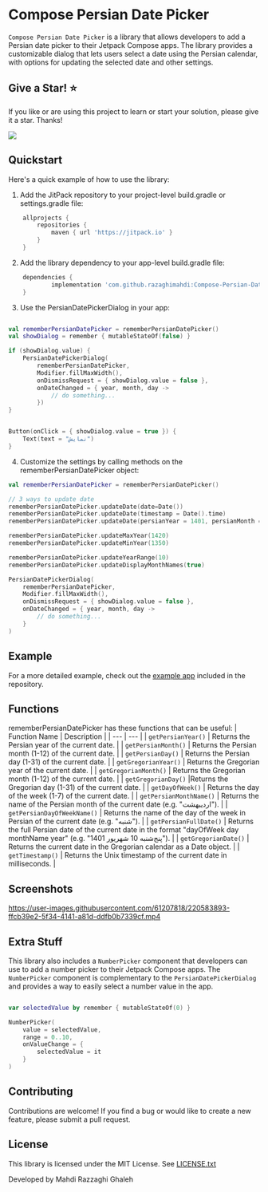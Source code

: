 # Compose Persian Date Picker

`Compose Persian Date Picker` is a library that allows developers to add a Persian date picker to their Jetpack Compose apps. 
The library provides a customizable dialog that lets users select a date using the Persian calendar,
with options for updating the selected date and other settings.

## Give a Star! ⭐
If you like or are using this project to learn or start your solution, please give it a star. Thanks!


[![](https://jitpack.io/v/razaghimahdi/Compose-Persian-Date-Picker.svg)](https://jitpack.io/#razaghimahdi/Compose-Persian-Date-Picker)


## Quickstart

Here's a quick example of how to use the library:

1. Add the JitPack repository to your project-level build.gradle or settings.gradle file:

```groovy
	allprojects {
		repositories {
			maven { url 'https://jitpack.io' }
		}
	}
```

2. Add the library dependency to your app-level build.gradle file:

```groovy
    dependencies {
            implementation 'com.github.razaghimahdi:Compose-Persian-Date-Picker:1.0.3'
    } 
```

3. Use the PersianDatePickerDialog in your app:

```kotlin

val rememberPersianDatePicker = rememberPersianDatePicker()
val showDialog = remember { mutableStateOf(false) }

if (showDialog.value) {
    PersianDatePickerDialog(
        rememberPersianDatePicker,
        Modifier.fillMaxWidth(),
        onDismissRequest = { showDialog.value = false },
        onDateChanged = { year, month, day ->
            // do something...
        })
}


Button(onClick = { showDialog.value = true }) {
    Text(text = "نمایش")
}
```

4. Customize the settings by calling methods on the rememberPersianDatePicker object:

```Kotlin
val rememberPersianDatePicker = rememberPersianDatePicker()

// 3 ways to update date
rememberPersianDatePicker.updateDate(date=Date())
rememberPersianDatePicker.updateDate(timestamp = Date().time)
rememberPersianDatePicker.updateDate(persianYear = 1401, persianMonth = 12, persianDay = 20)

rememberPersianDatePicker.updateMaxYear(1420)
rememberPersianDatePicker.updateMinYear(1350)

rememberPersianDatePicker.updateYearRange(10)
rememberPersianDatePicker.updateDisplayMonthNames(true)

PersianDatePickerDialog(
    rememberPersianDatePicker,
    Modifier.fillMaxWidth(),
    onDismissRequest = { showDialog.value = false },
    onDateChanged = { year, month, day ->
        // do something...
    }
)
```
## Example
For a more detailed example, check out the [example app](https://github.com/razaghimahdi/Compose-Persian-Date-Picker/blob/master/app/src/main/java/com/razaghimahdi/composepersiandatepicker/MainActivity.kt) included in the repository.

## Functions
rememberPersianDatePicker has these functions that can be useful:
| Function Name | Description |
| --- | --- |
| `getPersianYear()` | Returns the Persian year of the current date. |
| `getPersianMonth()` | Returns the Persian month (1-12) of the current date. |
| `getPersianDay()` | Returns the Persian day (1-31) of the current date. |
| `getGregorianYear()` | Returns the Gregorian year of the current date. |
| `getGregorianMonth()` | Returns the Gregorian month (1-12) of the current date. |
| `getGregorianDay()` |Returns the Gregorian day (1-31) of the current date. |
| `getDayOfWeek()` | Returns the day of the week (1-7) of the current date. |
| `getPersianMonthName()` | Returns the name of the Persian month of the current date (e.g. "اردیبهشت"). |
| `getPersianDayOfWeekName()` | Returns the name of the day of the week in Persian of the current date (e.g. "شنبه"). |
| `getPersianFullDate()` | Returns the full Persian date of the current date in the format "dayOfWeek day monthName year" (e.g. "پنج‌شنبه  10  شهریور  1401"). |
| `getGregorianDate()` | Returns the current date in the Gregorian calendar as a Date object. |
| `getTimestamp()` | Returns the Unix timestamp of the current date in milliseconds. |

## Screenshots
https://user-images.githubusercontent.com/61207818/220583893-ffcb39e2-5f34-4141-a81d-ddfb0b7339cf.mp4

## Extra Stuff

This library also includes a `NumberPicker` component that developers can use to add a number picker to their Jetpack Compose apps. 
The `NumberPicker` component is complementary to the `PersianDatePickerDialog` and provides a way to easily select a number value in the app.

```Kotlin

var selectedValue by remember { mutableStateOf(0) }

NumberPicker(
    value = selectedValue,
    range = 0..10,
    onValueChange = {
        selectedValue = it
    }
)


```
## Contributing
Contributions are welcome! If you find a bug or would like to create a new feature, please submit a pull request.

## License
This library is licensed under the MIT License. See [LICENSE.txt](https://github.com/razaghimahdi/Compose-Persian-Date)

Developed by Mahdi Razzaghi Ghaleh
